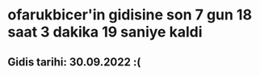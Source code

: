 # ofarukbicer'in gidisine son 7 gun 18 saat 3 dakika 19 saniye kaldi

## Gidis tarihi: 30.09.2022 :(